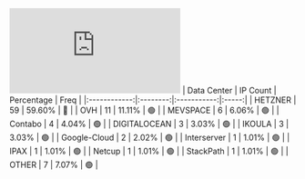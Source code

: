 ![Diagramm](https://github.com/obajay/StateSync-snapshots/blob/main/Projects/Gitopia/1/README.md)
| Data Center | IP Count | Percentage | Freq |
|:------------:|:--------:|:-----------:|:-----:|
| HETZNER | 59 | 59.60% | 🔴 |
| OVH | 11 | 11.11% | 🟢 |
| MEVSPACE | 6 | 6.06% | 🟢 |
| Contabo | 4 | 4.04% | 🟢 |
| DIGITALOCEAN | 3 | 3.03% | 🟢 |
| IKOULA | 3 | 3.03% | 🟢 |
| Google-Cloud | 2 | 2.02% | 🟢 |
| Interserver | 1 | 1.01% | 🟢 |
| IPAX | 1 | 1.01% | 🟢 |
| Netcup | 1 | 1.01% | 🟢 |
| StackPath | 1 | 1.01% | 🟢 |
| OTHER | 7 | 7.07% | 🟢 |